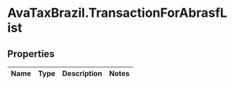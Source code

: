 # AvaTaxBrazil.TransactionForAbrasfList

## Properties
Name | Type | Description | Notes
------------ | ------------- | ------------- | -------------


